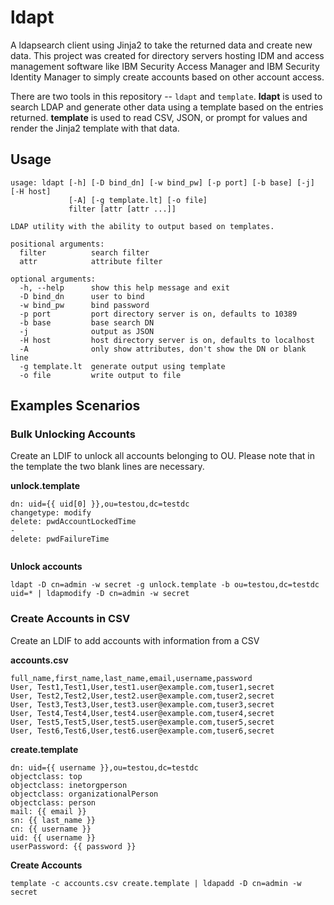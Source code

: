 # ldapt
A ldapsearch client using Jinja2 to take the returned data and create new data. This project was created for directory servers hosting IDM and access management software like IBM Security Access Manager and IBM Security Identity Manager to simply create accounts based on other account access. 

There are two tools in this repository -- `ldapt` and `template`. **ldapt** is used to search LDAP and generate other data using a template based on the entries returned. **template** is used to read CSV, JSON, or prompt for values and render the Jinja2 template with that data.


## Usage
```
usage: ldapt [-h] [-D bind_dn] [-w bind_pw] [-p port] [-b base] [-j] [-H host]
             [-A] [-g template.lt] [-o file]
             filter [attr [attr ...]]

LDAP utility with the ability to output based on templates.

positional arguments:
  filter          search filter
  attr            attribute filter

optional arguments:
  -h, --help      show this help message and exit
  -D bind_dn      user to bind
  -w bind_pw      bind password
  -p port         port directory server is on, defaults to 10389
  -b base         base search DN
  -j              output as JSON
  -H host         host directory server is on, defaults to localhost
  -A              only show attributes, don't show the DN or blank line
  -g template.lt  generate output using template
  -o file         write output to file

```

## Examples Scenarios

### Bulk Unlocking Accounts
Create an LDIF to unlock all accounts belonging to OU. Please note that in the template the two blank lines are necessary.

**unlock.template**
```
dn: uid={{ uid[0] }},ou=testou,dc=testdc
changetype: modify
delete: pwdAccountLockedTime
-
delete: pwdFailureTime


```

**Unlock accounts**
```
ldapt -D cn=admin -w secret -g unlock.template -b ou=testou,dc=testdc uid=* | ldapmodify -D cn=admin -w secret
```

### Create Accounts in CSV

Create an LDIF to add accounts with information from a CSV

**accounts.csv**
```
full_name,first_name,last_name,email,username,password
User, Test1,Test1,User,test1.user@example.com,tuser1,secret
User, Test2,Test2,User,test2.user@example.com,tuser2,secret
User, Test3,Test3,User,test3.user@example.com,tuser3,secret
User, Test4,Test4,User,test4.user@example.com,tuser4,secret
User, Test5,Test5,User,test5.user@example.com,tuser5,secret
User, Test6,Test6,User,test6.user@example.com,tuser6,secret
```

**create.template**
```
dn: uid={{ username }},ou=testou,dc=testdc
objectclass: top
objectclass: inetorgperson
objectclass: organizationalPerson
objectclass: person
mail: {{ email }}
sn: {{ last_name }}
cn: {{ username }}
uid: {{ username }}
userPassword: {{ password }}
```

**Create Accounts**
```
template -c accounts.csv create.template | ldapadd -D cn=admin -w secret
```